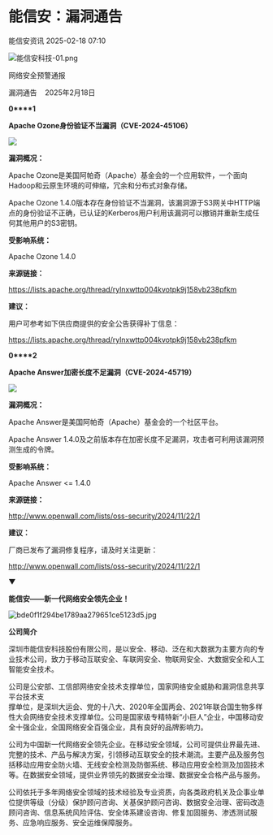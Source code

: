 #  能信安：漏洞通告   
 能信安资讯   2025-02-18 07:10  
  
![能信安科技-01.png](https://mmbiz.qpic.cn/sz_mmbiz_png/f7EgONBwTicy1veOercVmLMFEKbnes1VibRsnq8G2HPOH7CRkFHwNseK007y5b5CmDN3BvLsIUNuibQG7vkX8gSFA/640?wx_fmt=png&from=appmsg "")  
  
网络安全预警通报  
  
漏洞通告    2025年2月18日  
  
  
  
**0****1**  
  
**Apache Ozone身份验证不当漏洞（CVE-2024-45106）**  
  
![](https://mmbiz.qpic.cn/sz_mmbiz_png/f7EgONBwTicy1veOercVmLMFEKbnes1VibuybGbh1a3u8N3GYbPS4JiabSEacyYzCeIO2XG6DGyZMSuATibKKIjA9Q/640?wx_fmt=png&from=appmsg "")  
  
  
  
**漏洞概况：**  
  
Apache Ozone是美国阿帕奇（Apache）基金会的一个应用软件，一个面向Hadoop和云原生环境的可伸缩，冗余和分布式对象存储。  
  
Apache Ozone 1.4.0版本存在身份验证不当漏洞，该漏洞源于S3网关中HTTP端点的身份验证不正确，已认证的Kerberos用户利用该漏洞可以撤销并重新生成任何其他用户的S3密钥。  
  
  
**受影响系统：**  
  
Apache Ozone 1.4.0  
  
  
**来源链接：**  
  
https://lists.apache.org/thread/rylnxwttp004kvotpk9j158vb238pfkm  
  
  
**建议：**  
  
用户可参考如下供应商提供的安全公告获得补丁信息：  
  
https://lists.apache.org/thread/rylnxwttp004kvotpk9j158vb238pfkm  
  
  
**0****2**  
  
**Apache Answer加密长度不足漏洞（CVE-2024-45719）**  
  
![](https://mmbiz.qpic.cn/sz_mmbiz_png/f7EgONBwTicy1veOercVmLMFEKbnes1VibuybGbh1a3u8N3GYbPS4JiabSEacyYzCeIO2XG6DGyZMSuATibKKIjA9Q/640?wx_fmt=png&from=appmsg "")  
  
  
  
**漏洞概况：**  
  
Apache Answer是美国阿帕奇（Apache）基金会的一个社区平台。  
  
Apache Answer 1.4.0及之前版本存在加密长度不足漏洞，攻击者可利用该漏洞预测生成的令牌。  
  
  
**受影响系统：**  
  
Apache Answer <= 1.4.0  
  
  
**来源链接：**  
  
http://www.openwall.com/lists/oss-security/2024/11/22/1  
  
  
**建议：**  
  
厂商已发布了漏洞修复程序，请及时关注更新：  
  
http://www.openwall.com/lists/oss-security/2024/11/22/1  
  
  
  
  
  
  
  
  
  
▼  
  
**能信安——新一代网络安全领先企业！**  
  
  
  
![](https://mmbiz.qpic.cn/mmbiz_jpg/f7EgONBwTicyukySMu6FXUXWDAkWwribspgqezQeNT68WySw9CozfOicqxGnISiaB0GFYXp3qXHmpmHzays0SBTSibQ/640?wx_fmt=jpeg "bde0f1f294be1789aa279651ce5123d5.jpg")  
  
**公司简介**  
  
  
  
深圳市能信安科技股份有限公司，是以安全、移动、泛在和大数据为主要方向的专业技术公司，致力于移动互联安全、车联网安全、物联网安全、大数据安全和人工智能安全技术。  
  
公司是公安部、工信部网络安全技术支撑单位，国家网络安全威胁和漏洞信息共享平台技术支  
撑单位，是深圳大运会、党的十八大、2020年全国两会、2021年联合国生物多样性大会网络安全技术支撑单位。公司是国家级专精特新“小巨人”企业，中国移动安全十强企业，全国网络安全百强企业，具有良好的品牌影响力。  
  
公司为中国新一代网络安全领先企业。在移动安全领域，公司可提供业界最先进、完整的技术、产品与解决方案，引领移动互联安全的技术潮流。主要产品及服务包括移动应用安全防火墙、无线安全检测及防御系统、移动应用安全检测及加固技术等。在数据安全领域，提供业界领先的数据安全治理、数据安全合格产品与服务。  
  
公司依托于多年网络安全领域的技术经验及专业资质，向各类政府机关及企事业单位提供等级（分级）保护顾问咨询、关基保护顾问咨询、数据安全治理、密码改造顾问咨询、信息系统风险评估、安全体系建设咨询、修复加固服务、渗透测试服务、应急响应服务、安全运维保障服务。  
  
  
  
  
  
  
  
  
